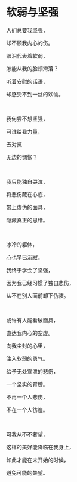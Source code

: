 # 软弱与坚强

人们总要我坚强，

却不顾我内心的伤。

眼泪代表着软弱，

怎能从我的脸颊滑落？

听着安慰的话语，

却感受不到一丝的欢愉。

<br>

我何尝不想坚强，

可谁给我力量，

去对抗

无边的惆怅？

<br>

我只能独自哭泣，

将悲伤藏在心底，

带上虚伪的面具，

隐藏真正的思绪。

<br>

冰冷的躯体，

心也早已沉寂。

我终于学会了坚强，

因为我已经习惯了独自悲伤，

从不在别人面前卸下伪装。

<br>

或许有人能看破面具，

直达我内心的空虚。

向我尘封的心里，

注入软弱的勇气。

给予无处宣泄的悲伤，

一个坚实的臂膀。

不再一个人悲伤，

不在一个人彷徨。

<br>

可我从不不奢望，

这样的美好能降临在我身上，

如此才能在未开始的时候，

避免可能的失望。

